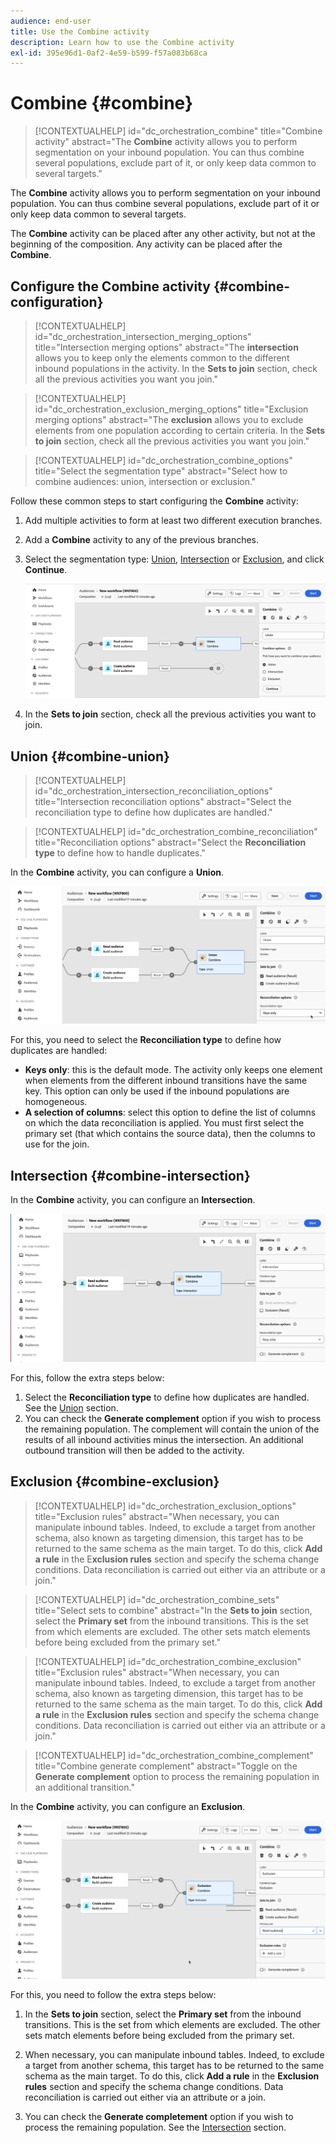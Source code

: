 ```yaml
---
audience: end-user
title: Use the Combine activity
description: Learn how to use the Combine activity
exl-id: 395e96d1-0af2-4e59-b599-f57a083b68ca
---
```

# Combine {#combine}

>[!CONTEXTUALHELP]
>id="dc_orchestration_combine"
>title="Combine activity"
>abstract="The **Combine** activity allows you to perform segmentation on your inbound population. You can thus combine several populations, exclude part of it, or only keep data common to several targets."

The **Combine** activity allows you to perform segmentation on your inbound population. You can thus combine several populations, exclude part of it or only keep data common to several targets.

The **Combine** activity can be placed after any other activity, but not at the beginning of the composition. Any activity can be placed after the **Combine**.

## Configure the Combine activity {#combine-configuration}

>[!CONTEXTUALHELP]
>id="dc_orchestration_intersection_merging_options"
>title="Intersection merging options"
>abstract="The **intersection** allows you to keep only the elements common to the different inbound populations in the activity. In the **Sets to join** section, check all the previous activities you want you join."

>[!CONTEXTUALHELP]
>id="dc_orchestration_exclusion_merging_options"
>title="Exclusion merging options"
>abstract="The **exclusion** allows you to exclude elements from one population according to certain criteria. In the **Sets to join** section, check all the previous activities you want you join."

>[!CONTEXTUALHELP]
>id="dc_orchestration_combine_options"
>title="Select the segmentation type"
>abstract="Select how to combine audiences: union, intersection or exclusion."

Follow these common steps to start configuring the **Combine** activity:

1. Add multiple activities to form at least two different execution branches.

1. Add a **Combine** activity to any of the previous branches.

1. Select the segmentation type: [Union](#union), [Intersection](#intersection) or [Exclusion](#exclusion), and click **Continue**.

    ![](../assets/combine.png)

1. In the **Sets to join** section, check all the previous activities you want to join. 

## Union {#combine-union}

>[!CONTEXTUALHELP]
>id="dc_orchestration_intersection_reconciliation_options"
>title="Intersection reconciliation options"
>abstract="Select the reconciliation type to define how duplicates are handled."

>[!CONTEXTUALHELP]
>id="dc_orchestration_combine_reconciliation"
>title="Reconciliation options"
>abstract="Select the **Reconciliation type** to define how to handle duplicates."

In the **Combine** activity, you can configure a **Union**.

![](../assets/combine-union.png)

For this, you need to select the **Reconciliation type** to define how duplicates are handled:

* **Keys only**: this is the default mode. The activity only keeps one element when elements from the different inbound transitions have the same key. This option can only be used if the inbound populations are homogeneous.
* **A selection of columns**: select this option to define the list of columns on which the data reconciliation is applied. You must first select the primary set (that which contains the source data), then the columns to use for the join.

## Intersection {#combine-intersection}

In the **Combine** activity, you can configure an **Intersection**.

![](../assets/combine-intersection.png)

For this, follow the extra steps below:

1. Select the **Reconciliation type** to define how duplicates are handled. See the [Union](#union) section.
1. You can check the **Generate complement** option if you wish to process the remaining population. The complement will contain the union of the results of all inbound activities minus the intersection. An additional outbound transition will then be added to the activity.

## Exclusion {#combine-exclusion}

>[!CONTEXTUALHELP]
>id="dc_orchestration_exclusion_options"
>title="Exclusion rules"
>abstract="When necessary, you can manipulate inbound tables. Indeed, to exclude a target from another schema, also known as targeting dimension, this target has to be returned to the same schema as the main target. To do this, click **Add a rule** in the E**xclusion rules** section and specify the schema change conditions. Data reconciliation is carried out either via an attribute or a join."

>[!CONTEXTUALHELP]
>id="dc_orchestration_combine_sets"
>title="Select sets to combine"
>abstract="In the **Sets to join** section, select the **Primary set** from the inbound transitions. This is the set from which elements are excluded. The other sets match elements before being excluded from the primary set."

>[!CONTEXTUALHELP]
>id="dc_orchestration_combine_exclusion"
>title="Exclusion rules"
>abstract="When necessary, you can manipulate inbound tables. Indeed, to exclude a target from another schema, also known as targeting dimension, this target has to be returned to the same schema as the main target. To do this, click **Add a rule** in the **Exclusion rules** section and specify the schema change conditions. Data reconciliation is carried out either via an attribute or a join."

>[!CONTEXTUALHELP]
>id="dc_orchestration_combine_complement"
>title="Combine generate complement"
>abstract="Toggle on the **Generate complement** option to process the remaining population in an additional transition." 

In the **Combine** activity, you can configure an **Exclusion**.

![](../assets/combine-exclusion.png)
    
For this, you need to follow the extra steps below:

1. In the **Sets to join** section, select the **Primary set** from the inbound transitions. This is the set from which elements are excluded. The other sets match elements before being excluded from the primary set.

1. When necessary, you can manipulate inbound tables. Indeed, to exclude a target from another schema, this target has to be returned to the same schema as the main target. To do this, click **Add a rule** in the **Exclusion rules** section and specify the schema change conditions. Data reconciliation is carried out either via an attribute or a join. <!-- pas compris-->
1. You can check the **Generate completement** option if you wish to process the remaining population. See the [Intersection](#intersection) section.

<!--
## Examples{#combine-examples}

In the following example, we are using a **Combine** activity and we add a **union** to retrieves all the profiles of the two queries: persons between 18 and 27 years old and persons between 34 and 40 years old.

![](../assets/workflow-union-example.png)

The following example shows the **intersection** between two query activities. It is being used here to retrieve profiles who are between 18 to 27 years old and whose email address has been provided.

![](../assets/workflow-intersection-example.png)

The following **exclusion** example shows two queries configured to filter profiles who are between 18 and 27 years old and have an Adobe email domain. The profiles with an Adobe email domain are then excluded from the first set. 

![](../assets/workflow-exclusion-example.png)
-->
